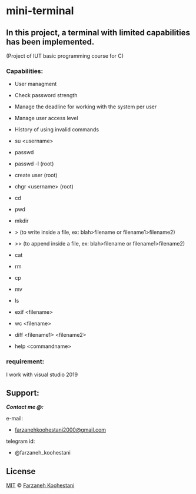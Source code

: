 # mini-terminal
## In this project, a **terminal** with limited capabilities has been implemented.
(Project of IUT basic programming course for C)


### **Capabilities:**


* User managment

* Check password strength

* Manage the deadline for working with the system per user

* Manage user access level

* History of using invalid commands

* su \<username>
  
* passwd

* passwd -l <time> <username> (root)
  
* create user (root)

* chgr \<username> (root)
  
* cd
  
* pwd

* mkdir

* \> (to write inside a file, ex: blah>filename or filename1>filename2)

* \>> (to append inside a file, ex: blah>filename or filename1>filename2)

* cat

* rm

* cp

* mv

* ls

* exif \<filename>
  
* wc \<filename>
  
* diff \<filename1> \<filename2>
  
* help \<commandname>
  
  
 ### requirement: 
 
 
 I work with visual studio 2019


## Support:


***Contact me @:***

e-mail: 

* farzanehkoohestani2000@gmail.com

telegram id: 

* @farzaneh_koohestani

## License
[MIT](https://github.com/fark00/mini-terminal/main/LICENSE)
&#0169;
[Farzaneh Koohestani](https://github.com/fark00)


